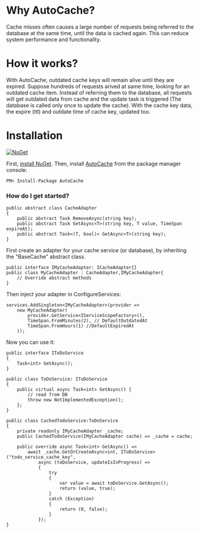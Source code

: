 # Why AutoCache?

Cache misses often causes a large number of requests being referred to the database at the same time, until the data is cached again. This can reduce system performance and functionality.

# How it works?

With AutoCache, outdated cache keys will remain alive until they are expired.
Suppose hundreds of requests arived at same time, looking for an outdated cache item. Instead of referring them to the database, all requests will get outdated data from cache and the update task is triggered (The database is called only once to update the cache).
With the cache key data, the expire (ttl) and outdate time of cache key, updated too.

# Installation

[![NuGet](https://img.shields.io/badge/AutoCache-nuget-green)](https://www.nuget.org/packages/AutoCache/)

First, [install NuGet](http://docs.nuget.org/docs/start-here/installing-nuget). Then, install [AutoCache](https://www.nuget.org/packages/AutoCache/) from the package manager console:

```
PM> Install-Package AutoCache
```

### How do I get started?

    public abstract class CacheAdapter
    {
        public abstract Task RemoveAsync(string key);
        public abstract Task SetAsync<T>(string key, T value, TimeSpan expireAt);
        public abstract Task<(T, bool)> GetAsync<T>(string key);
    }

First create an adapter for your cache service (or database), by inheriting the "BaseCache" abstract class.

    public interface IMyCacheAdapter: ICacheAdapter{}
    public class MyCacheAdapter : CacheAdapter,IMyCacheAdapter{
        // Override abstract methods
    }

Then inject your adapter in ConfigureServices:

    services.AddSingleton<IMyCacheAdapter>(provider =>
        new MyCacheAdapter(
            provider.GetService<IServiceScopeFactory>(),
            TimeSpan.FromMinutes(2), // DefaultOutdatedAt
            TimeSpan.FromHours(1) //DefaultExpiredAt
        ));

Now you can use it:

    public interface IToDoService
    {
        Task<int> GetAsync();
    }

    public class ToDoService: IToDoService
    {
        public virtual async Task<int> GetAsync() {
            // read from DB
            throw new NotImplementedException();
        };
    }

    public class CachedTodoService:ToDoService
    {
        private readonly IMyCacheAdapter _cache;
        public CachedTodoService(IMyCacheAdapter cache) => _cache = cache;

        public override async Task<int> GetAsync() =>
            await _cache.GetOrCreateAsync<int, IToDoService>("todo_service_cache_key",
                async (toDoService, updateIsInProgress) =>
                {
                    try
                    {
                        var value = await toDoService.GetAsync();
                        return (value, true);
                    }
                    catch (Exception)
                    {
                        return (0, false);
                    }
                });
    }
